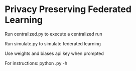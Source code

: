 # Privacy Preserving Federated Learning

Run centrailzed.py to execute a centralized run

Run simulate.py to simulate federated learning

Use weights and biases api key when prompted

For instructions: python <filename>.py -h
